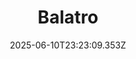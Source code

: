 ---
title: "Balatro"
id: 2379780
date: 2025-06-10T23:23:09.353Z
link: games/steam/recent/balatro
image: http://media.steampowered.com/steamcommunity/public/images/apps/2379780/b6018068070ab0e23561694c11f7950dd6f4c752.jpg
playtime_2weeks: 1
playtime_forever: 8052
playtime_windows_forever: 0
playtime_mac_forever: 194
playtime_linux_forever: 7858
playtime_deck_forever: 7858
---